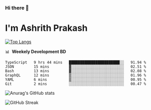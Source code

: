 ### Hi there 👋
# I'm Ashrith Prakash

[![Top Langs](https://github-readme-stats.vercel.app/api/top-langs/?username=xxcheckmatexx&count_private=true&include_all_commits=true&show_icons=true&line_height=20&title_color=FFFFFF&icon_color=FFFFFF&text_color=FFFFFF&bg_color=0D1117&langs_count=8)](https://github.com/anuraghazra/github-readme-stats)

📊 &nbsp;**Weekely Development BD**

<!--START_SECTION:waka-->

```text
TypeScript   9 hrs 44 mins   ███████████████████████░░   91.94 %
JSON         15 mins         ▓░░░░░░░░░░░░░░░░░░░░░░░░   02.51 %
Bash         13 mins         ▓░░░░░░░░░░░░░░░░░░░░░░░░   02.08 %
GraphQL      12 mins         ▒░░░░░░░░░░░░░░░░░░░░░░░░   01.96 %
YAML         6 mins          ▒░░░░░░░░░░░░░░░░░░░░░░░░   00.95 %
Git          2 mins          ░░░░░░░░░░░░░░░░░░░░░░░░░   00.47 %
```

<!--END_SECTION:waka-->

![Anurag's GitHub stats](https://github-readme-stats.vercel.app/api?username=xxcheckmatexx&count_private=true&show_icons=true&theme=merko)  

![GitHub Streak](http://github-readme-streak-stats.herokuapp.com?user=xxcheckmatexx&theme=merko&hide_border=true&date_format=M%20j%5B%2C%20Y%5D&fire=DD0E0B)
<br/>
